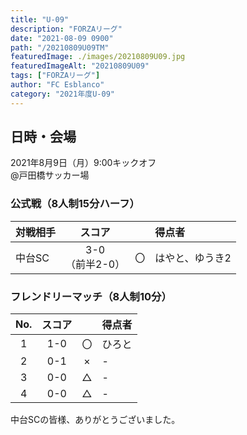 ```yaml
---
title: "U-09"
description: "FORZAリーグ"
date: "2021-08-09 0900"
path: "/20210809U09TM"
featuredImage: ./images/20210809U09.jpg
featuredImageAlt: "20210809U09"
tags: ["FORZAリーグ"]
author: "FC Esblanco"
category: "2021年度U-09"
---
```


## 日時・会場

2021年8月9日（月）9:00キックオフ <br>
@戸田橋サッカー場

### 公式戦（8人制15分ハーフ）　

| 対戦相手| スコア |   | 得点者  |
|:----|:------:|:-:|:--------|
| 中台SC| 3-0<br>（前半2-0） | 〇 |はやと、ゆうき2|

<script src="https://adm.shinobi.jp/s/f9835040bccb6582c56df68b8f5ecca7"></script>

### フレンドリーマッチ（8人制10分）　

| No.| スコア |   | 得点者  |
|:--:|:------:|:-:|:--------|
| 1  | 1-0 | 〇 |ひろと|
| 2  | 0-1 | × |-|
| 3  | 0-0 | △ |-|
| 4  | 0-0 | △ |-|

中台SCの皆様、ありがとうございました。
